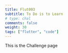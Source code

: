 ```yaml
---
title: Flut003
subtitle: To Do is to Learn
# type: chal
comments: false
weight: 30
tags: ["flutter", "code"]
---
```

This is the Challenge page

